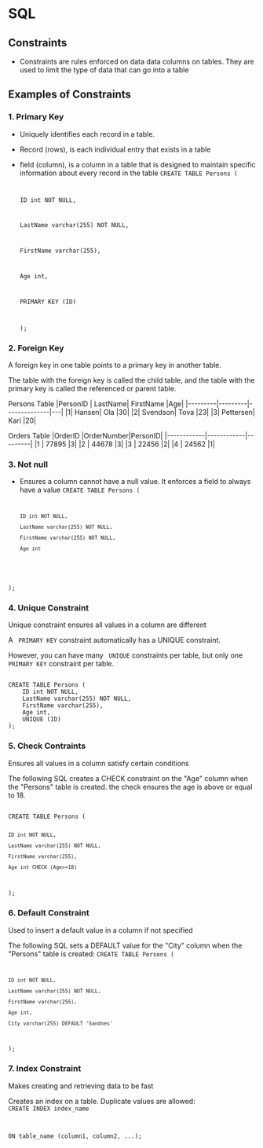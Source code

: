 # SQL

## Constraints

- Constraints are rules enforced on data data columns on tables. They are used to limit the type of data that can go into a table

## Examples of Constraints

### 1. Primary Key

- Uniquely identifies each record in a table.

- Record (rows), is each individual entry that exists in a table

- field (column), is a column in a table that is designed to maintain specific information about every record in the table
  <code>CREATE TABLE Persons (

  ID int NOT NULL,

  LastName varchar(255) NOT NULL,

  FirstName varchar(255),

  Age int,

  PRIMARY KEY (ID)

  );</code>

### 2. Foreign Key

A foreign key in one table points to a primary key in another table.

The table with the foreign key is called the child table, and the table with the primary key is called the referenced or parent table.

Persons Table
|PersonID | LastName| FirstName |Age|
|---------|---------|--------------|---|
|1| Hansen| Ola |30|
|2| Svendson| Tova |23|
|3| Pettersen| Kari |20|

Orders Table
|OrderID |OrderNumber|PersonID|
|------------|------------|---------|
|1 | 77895 |3|
|2 | 44678 |3|
|3 | 22456 |2|
|4 | 24562 |1|

### 3. Not null

- Ensures a column cannot have a null value. It enforces a field to always have a value
  <code>CREATE TABLE Persons (

      ID int NOT NULL,

      LastName varchar(255) NOT NULL,

      FirstName varchar(255) NOT NULL,

      Age int

);</code>

### 4. Unique Constraint

Unique constraint ensures all values in a column are different

A <code> PRIMARY KEY</code> constraint automatically has a UNIQUE constraint.

However, you can have many <code> UNIQUE</code> constraints per table, but only one <code>PRIMARY KEY</code> constraint per table.

<code>
CREATE TABLE Persons (
    ID int NOT NULL,
    LastName varchar(255) NOT NULL,
    FirstName varchar(255),
    Age int,
    UNIQUE (ID)
);</code>

### 5. Check Contraints

Ensures all values in a column satisfy certain conditions

The following SQL creates a CHECK constraint on the "Age" column when the "Persons" table is created. the check ensures the age is above or equal to 18.

<code>
CREATE TABLE Persons (

    ID int NOT NULL,

    LastName varchar(255) NOT NULL,

    FirstName varchar(255),

    Age int CHECK (Age>=18)

);</code>

### 6. Default Constraint

Used to insert a default value in a column if not specified

The following SQL sets a DEFAULT value for the "City" column when the "Persons" table is created:
<code>CREATE TABLE Persons (

    ID int NOT NULL,

    LastName varchar(255) NOT NULL,

    FirstName varchar(255),

    Age int,

    City varchar(255) DEFAULT 'Sandnes'

);</code>

### 7. Index Constraint

Makes creating and retrieving data to be fast

Creates an index on a table. Duplicate values are allowed:
<code>
CREATE INDEX index_name

ON table_name (column1, column2, ...);
</code>
